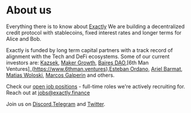 # About us
Everything there is to know about [Exactly](https://exactly.finance)
We are building a decentralized credit protocol with stablecoins, fixed interest rates and longer terms for Alice and Bob.

Exactly is funded by long term capital partners with a track record of alignment with the Tech and DeFi ecosystems. 
Some of our current investors are: [Kazsek](https://www.kaszek.com), [Maker Growth](https://twitter.com/MakerGrowth), [Baires DAO](https://twitter.com/bairesdao),[6th Man Ventures]_(https://www.6thman.ventures),[Esteban Ordano](https://github.com/eordano), [Ariel Barmat](https://github.com/abarmat), [Matias Woloski](https://github.com/woloski), [Marcos Galperin](https://twitter.com/marcos_galperin) and others.

Check our [open job positions](https://github.com/exactly-finance/about/tree/main/jobs) - full-time roles we're actively recruiting for. Reach out at jobs@exactly.finance

Join us on [Discord](https://discord.gg/nFKzxNvz),[Telegram](https://t.me/exactlyFinance) and [Twitter](https://twitter.com/exactly_finance).
